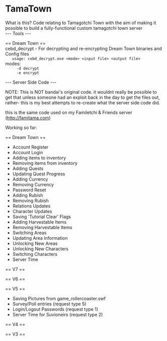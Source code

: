 # TamaTown
What is this?
Code relating to Tamagotchi Town with the aim of making it possible to build a fully-functional custom tamagotchi town server          
--- Tools ---                    
      
== Dream Town ==       
cebd_decrypt - For decrypting and re-encrypting Dream Town binaries and Config files              
``    usage: cebd_decrypt.exe <mode> <input file> <output file> ``           
  modes:           
``     -d decrypt``        
``     -e encrypt``           

--- Server Side Code ---

NOTE: This is NOT bandai's original code. it wouldnt really be possible to get that unless someone had an exploit back in the day to get the files out, rather- this is my best attempts to re-create what the server side code did.

this is the same code used on my Familetchi & Friends server (http://famitama.com)


Working so far: 

== Dream Town ==
- Account Register
- Account Login
- Adding items to inventory
- Removing items from inventory
- Adding Quests
- Updating Quest Progress
- Adding Currency
- Removing Currency
- Password Reset
- Adding Rubish
- Removing Rubish
- Relations Updates
- Character Updates
- Saving 'Tutorial Clear' Flags
- Adding Harvestable Items
- Removing Harvestable Items
- Switching Areas
- Updating Area Information
- Unlocking New Areas
- Unlocking New Characters
- Switching Characters
- Server Time

== V7 ==


== V6 ==


== V5 ==
- Saving Pictures from game_rollercoaster.swf
- Survey/Poll entries (request type 5)
- Login/Logout Passwords (request type 1)
- Server Time for Suvioneirs (request type 2)

== V4 ==


== V3 ==
